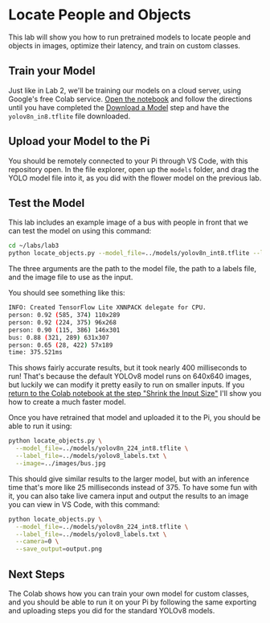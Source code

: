 # Locate People and Objects

This lab will show you how to run pretrained models to locate people and 
objects in images, optimize their latency, and train on custom classes.

## Train your Model

Just like in Lab 2, we'll be training our models on a cloud server, using
Google's free Colab service. [Open the notebook](https://colab.research.google.com/github/ee292d/labs/blob/main/lab2/notebook.ipynb)
and follow the directions until you have completed the [Download a Model](https://colab.research.google.com/github/ee292d/labs/blob/main/lab3/notebook.ipynb#scrollTo=8Ne3OOfjut-F&line=6&uniqifier=1)
step and have the `yolov8n_in8.tflite` file downloaded.

## Upload your Model to the Pi

You should be remotely connected to your Pi through VS Code, with this 
repository open. In the file explorer, open up the `models` folder, and drag
the YOLO model file into it, as you did with the flower model on the previous
lab.

## Test the Model

This lab includes an example image of a bus with people in front that we can
test the model on using this command:

```bash
cd ~/labs/lab3
python locate_objects.py --model_file=../models/yolov8n_int8.tflite --label_file=../models/yolov8_labels.txt --image=../images/bus.jpg
```

The three arguments are the path to the model file, the path to a labels file,
and the image file to use as the input.

You should see something like this:

```bash
INFO: Created TensorFlow Lite XNNPACK delegate for CPU.
person: 0.92 (585, 374) 110x289
person: 0.92 (224, 375) 96x268
person: 0.90 (115, 386) 146x301
bus: 0.88 (321, 289) 631x307
person: 0.65 (28, 422) 57x189
time: 375.521ms
```

This shows fairly accurate results, but it took nearly 400 milliseconds to run!
That's because the default YOLOv8 model runs on 640x640 images, but luckily we
can modify it pretty easily to run on smaller inputs. If you [return to the Colab notebook at the step "Shrink the Input Size"](https://colab.research.google.com/github/ee292d/labs/blob/main/lab3/notebook.ipynb#scrollTo=91BhuyoqxEZ7&line=5&uniqifier=1)
I'll show you how to create a much faster model.

Once you have retrained that model and uploaded it to the Pi, you should be able
to run it using:

```bash
python locate_objects.py \
  --model_file=../models/yolov8n_224_int8.tflite \
  --label_file=../models/yolov8_labels.txt \
  --image=../images/bus.jpg
```

This should give similar results to the larger model, but with an inference time
that's more like 25 milliseconds instead of 375. To have some fun with it, you
can also take live camera input and output the results to an image you can view
in VS Code, with this command:

```bash
python locate_objects.py \
  --model_file=../models/yolov8n_224_int8.tflite \
  --label_file=../models/yolov8_labels.txt \
  --camera=0 \
  --save_output=output.png
```

## Next Steps

The Colab shows how you can train your own model for custom classes, and you
should be able to run it on your Pi by following the same exporting and uploading steps you did for the standard YOLOv8 models.
